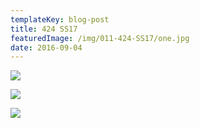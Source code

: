 ```yaml
---
templateKey: blog-post
title: 424 SS17
featuredImage: /img/011-424-SS17/one.jpg
date: 2016-09-04
---
```

![](/img/011-424-SS17/one.jpg)

![](/img/011-424-SS17/two.jpg)

![](/img/011-424-SS17/three.jpg)




